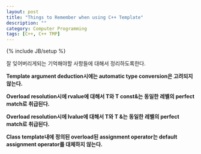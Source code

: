 ```yaml
---
layout: post
title: "Things to Remember when using C++ Template"
description: ""
category: Computer Programming
tags: [C++, C++ TMP]
---
```

{% include JB/setup %}

잘 잊어버리게되는 기억해야할 사항들에 대해서 정리하도록한다.

**Template argument deduction시에는 automatic type conversion은 고려되지 않는다.**

**Overload resolution시에 rvalue에 대해서 T와 T const&는 동일한 레벨의 perfect match로 취급된다.**

**Overload resolution시에 lvalue에 대해서 T와 T &는 동일한 레벨의 perfect match로 취급된다.**

**Class template내에 정의된 overload된 assignment operator는 default assignment operator를 대체하지 않는다.**


